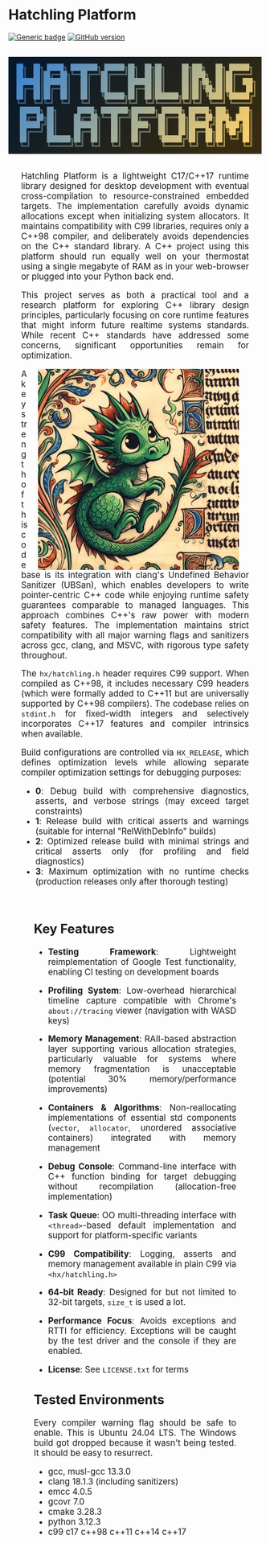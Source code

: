 # Hatchling Platform

[![Generic badge](https://img.shields.io/badge/hatchling-platform-blue.svg)](https://github.com/whatchamacallem/hatchlingplatform)
[![GitHub version](https://badge.fury.io/gh/whatchamacallem%2Fhatchlingplatform.svg)](http://badge.fury.io/gh/whatchamacallem%2Fhatchlingplatform)

<br/><img src="hatchling_logo.png" alt="logo" style="display: block; margin: auto;"><br/>

<div style="width: 90%; margin: 0 auto; text-align: justify; font-size: 120%;">

Hatchling Platform is a lightweight C17/C++17 runtime library designed for desktop development with eventual cross-compilation to resource-constrained embedded targets. The implementation carefully avoids dynamic allocations except when initializing system allocators. It maintains compatibility with C99 libraries, requires only a C++98 compiler, and deliberately avoids dependencies on the C++ standard library. A C++ project using this platform should run equally well on your thermostat using a single megabyte of RAM as in your web-browser or plugged into your Python back end.

This project serves as both a practical tool and a research platform for exploring C++ library design principles, particularly focusing on core runtime features that might inform future realtime systems standards. While recent C++ standards have addressed some concerns, significant opportunities remain for optimization.

<img src="hatchling_banner.jpg" alt="banner" width="400" height="400"
style="float: right; padding-right: 20px; padding-left: 20px;">

A key strength of this codebase is its integration with clang's Undefined Behavior Sanitizer (UBSan), which enables developers to write pointer-centric C++ code while enjoying runtime safety guarantees comparable to managed languages. This approach combines C++'s raw power with modern safety features. The implementation maintains strict compatibility with all major warning flags and sanitizers across gcc, clang, and MSVC, with rigorous type safety throughout.

The `hx/hatchling.h` header requires C99 support. When compiled as C++98, it includes necessary C99 headers (which were formally added to C++11 but are universally supported by C++98 compilers). The codebase relies on `stdint.h` for fixed-width integers and selectively incorporates C++17 features and compiler intrinsics when available.

Build configurations are controlled via `HX_RELEASE`, which defines optimization levels while allowing separate compiler optimization settings for debugging purposes:

- **0**: Debug build with comprehensive diagnostics, asserts, and verbose strings (may exceed target constraints)
- **1**: Release build with critical asserts and warnings (suitable for internal "RelWithDebInfo" builds)
- **2**: Optimized release build with minimal strings and critical asserts only (for profiling and field diagnostics)
- **3**: Maximum optimization with no runtime checks (production releases only after thorough testing)

</div><br/>
<div style="width: 80%; margin: 0 auto; text-align: justify; font-size: 120%;">

## Key Features

- **Testing Framework**: Lightweight reimplementation of Google Test functionality, enabling CI testing on development boards

- **Profiling System**: Low-overhead hierarchical timeline capture compatible with Chrome's `about://tracing` viewer (navigation with WASD keys)

- **Memory Management**: RAII-based abstraction layer supporting various allocation strategies, particularly valuable for systems where memory fragmentation is unacceptable (potential 30% memory/performance improvements)

- **Containers & Algorithms**: Non-reallocating implementations of essential std components (`vector`, `allocator`, unordered associative containers) integrated with memory management

- **Debug Console**: Command-line interface with C++ function binding for target debugging without recompilation (allocation-free implementation)

- **Task Queue**: OO multi-threading interface with `<thread>`-based default implementation and support for platform-specific variants

- **C99 Compatibility**: Logging, asserts and memory management available in plain C99 via `<hx/hatchling.h>`

- **64-bit Ready**: Designed for but not limited to 32-bit targets, `size_t` is used a lot.

- **Performance Focus**: Avoids exceptions and RTTI for efficiency. Exceptions will be caught by the test driver and the console if they are enabled.

- **License**: See `LICENSE.txt` for terms

## Tested Environments

Every compiler warning flag should be safe to enable. This is Ubuntu 24.04 LTS. The Windows
build got dropped because it wasn't being tested. It should be easy to resurrect.

- gcc, musl-gcc 13.3.0
- clang 18.1.3 (including sanitizers)
- emcc 4.0.5
- gcovr 7.0
- cmake 3.28.3
- python 3.12.3
- c99 c17 c++98 c++11 c++14 c++17

</div>
